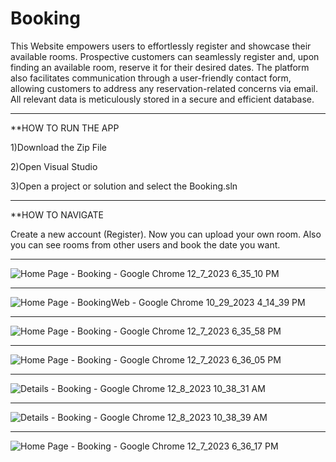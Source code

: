 # Booking

This Website empowers users to effortlessly register and showcase their available rooms. 
Prospective customers can seamlessly register and, upon finding an available room,
reserve it for their desired dates. The platform also facilitates communication through a user-friendly contact form, 
allowing customers to address any reservation-related concerns via email.
All relevant data is meticulously stored in a secure and efficient database.


-----------------------------------------------------------------------------------------------------------------------------------------



**HOW TO RUN THE APP

1)Download the Zip File

2)Open Visual Studio

3)Open a project or solution and select the Booking.sln


-----------------------------------------------------------------------------------------------------------------------------------------


**HOW TO NAVIGATE 

Create a new account (Register).
Now you can upload your own room. Also you can see rooms from other users and book the date you want.


  -----------------------------------------------------------------------------------------------------------------------------------------
  

![Home Page - Booking - Google Chrome 12_7_2023 6_35_10 PM](https://github.com/St0011/Booking/assets/59256689/50491012-aa27-4885-aafd-b86ea02f7526)

-----------------------------------------------------------------------------------------------------------------------------------------

![Home Page - BookingWeb - Google Chrome 10_29_2023 4_14_39 PM](https://github.com/St0011/Booking/assets/59256689/674a9f9e-2cfc-4ac4-834b-5e635bcbba22)

-----------------------------------------------------------------------------------------------------------------------------------------

![Home Page - Booking - Google Chrome 12_7_2023 6_35_58 PM](https://github.com/St0011/Booking/assets/59256689/cab68eac-3e7b-4295-ba16-fbb68a1724c9)

-----------------------------------------------------------------------------------------------------------------------------------------

![Home Page - Booking - Google Chrome 12_7_2023 6_36_05 PM](https://github.com/St0011/Booking/assets/59256689/5ae24c3c-2770-48e0-8514-561185b8e5e4)

-----------------------------------------------------------------------------------------------------------------------------------------

![Details - Booking - Google Chrome 12_8_2023 10_38_31 AM](https://github.com/St0011/Booking/assets/59256689/446d39e3-d9d9-4999-b62b-156eaf141822)

-----------------------------------------------------------------------------------------------------------------------------------------

![Details - Booking - Google Chrome 12_8_2023 10_38_39 AM](https://github.com/St0011/Booking/assets/59256689/3f6d6a41-9b5e-45c6-ba75-7457d5069102)

-----------------------------------------------------------------------------------------------------------------------------------------
![Home Page - Booking - Google Chrome 12_7_2023 6_36_17 PM](https://github.com/St0011/Booking/assets/59256689/0e39f33b-64b3-4292-87c5-773682c02351)
